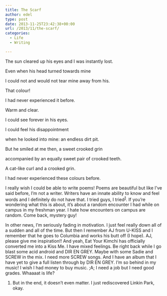 ```yaml
---
title: The Scarf
author: edel
type: post
date: 2013-11-25T23:42:38+00:00
url: /2013/11/the-scarf/
categories:
  - Life
  - Writing

---
```

The sun cleared up his eyes and I was instantly lost.
  
Even when his head turned towards mine
  
I could not and would not tear mine away from his.
  
That colour!
  
I had never experienced it before.
  
Warm and clear.
  
I could see forever in his eyes.
  
I could feel his disappointment
  
when he looked into mine: an endless dirt pit.
  
But he smiled at me then, a sweet crooked grin
  
accompanied by an equally sweet pair of crooked teeth.
  
A cat-like curl and a crooked grin.
  
I had never experienced these colours before.

I really wish I could be able to write poems! Poems are beautiful but like I&#8217;ve said before, I&#8217;m not a writer. Writers have an innate ability to know and feel words and I definitely do not have that. I tried guys, I tried<sup class="footnote"><a href="#foot_ajs-fn-id_1-203" id="back_ajs-fn-id_1-203">1</a></sup>. If you&#8217;re wondering what this is about, it&#8217;s about a random encounter I had while on campus in my freshman year. I hate how encounters on campus are random. Come back, mystery guy!

In other news, I&#8217;m seriously fading in motivation. I just feel really down all of a sudden and all of the time. But then I remember AJ from U-KISS and I remember that he goes to Columbia and works his butt off (I hope). AJ, please give me inspiration!! And yeah, Eat Your Kimchi has officially converted me into a Kiss Me. I have mixed feelings. Be right back while I go blast some acid android and DIR EN GREY. Maybe with some Sadie and SCREW in the mix. I need more SCREW songs. And I have an album that I have yet to give a full listen through by DIR EN GREY. I&#8217;m so behind in my music! I wish I had money to buy music. ;A; I need a job but I need good grades. Whaaaat is life?

<ol class="footnote">
  <li>
    <a id="foot_ajs-fn-id_1-203"></a>But in the end, it doesn&#8217;t even matter. I just rediscovered Linkin Park, okay.&nbsp;&nbsp;<a class="ajs-back-link" href="#back_ajs-fn-id_1-203"></a>
  </li>
</ol>

<div id="ajs-fn-id_1-203" style="display:none;margin:0;" class="ajs-footnote-popup">
  <div>
    But in the end, it doesn&#8217;t even matter. I just rediscovered Linkin Park, okay.
  </div>
</div>
